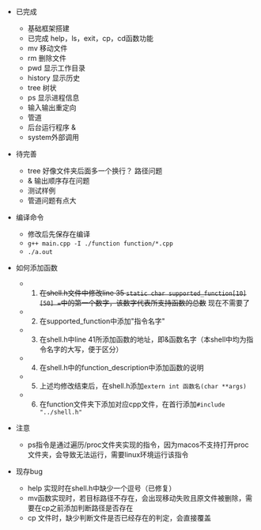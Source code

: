 - 已完成
  - 基础框架搭建
  - 已完成 help，ls，exit，cp，cd函数功能
  - mv 移动文件
  - rm 删除文件
  - pwd 显示工作目录
  - history 显示历史
  - tree 树状
  - ps 显示进程信息
  - 输入输出重定向
  - 管道
  - 后台运行程序 &
  - system外部调用
- 待完善
  - tree 好像文件夹后面多一个换行？ 路径问题
  - & 输出顺序存在问题
  - 测试样例
  - 管道问题有点大 


- 编译命令
  - 修改后先保存在编译
  - ```g++ main.cpp -I ./function function/*.cpp```
  - ```./a.out```
- 如何添加函数
  - 1. ~~在shell.h文件中修改line 35 ```static char supported_function[10][50] =```中的第一个数字，该数字代表所支持函数的总数~~  现在不需要了
  - 2. 在supported_function中添加"指令名字"
  - 3. 在shell.h中line 41所添加函数的地址，即&函数名字（本shell中均为指令名字的大写，便于区分）
  - 4. 在shell.h中的function_description中添加函数的说明
  - 5. 上述均修改结束后，在shell.h添加```extern int 函数名(char **args)```
  - 6. 在function文件夹下添加对应cpp文件，在首行添加```#include "../shell.h"```

- 注意
  - ps指令是通过遍历/proc文件夹实现的指令，因为macos不支持打开proc文件夹，会导致无法运行，需要linux环境运行该指令

- 现存bug
  - help 实现时在shell.h中缺少一个逗号（已修复）
  - mv函数实现时，若目标路径不存在，会出现移动失败且原文件被删除，需要在cp之前添加判断路径是否存在
  - cp 文件时，缺少判断文件是否已经存在的判定，会直接覆盖